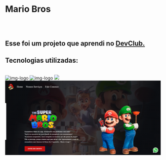 <h1>Mario Bros</h1>
<br>
<br>
<h2>Esse foi um projeto que aprendi no <a href="https://rodolfomori.com.br/DevClub">DevClub.</a></h2>

<h2>Tecnologias utilizadas:</h2>
<br>
<img src="https://img.shields.io/badge/HTML5-E34F26?style=for-the-badge&logo=html5&logoColor=white" alt="img-logo" />
<img src="https://img.shields.io/badge/CSS3-1572B6?style=for-the-badge&logo=css3&logoColor=white" alt="img-logo" />
<img src="https://img.shields.io/badge/JavaScript-F7DF1E?style=for-the-badge&logo=javascript&logoColor=black" />

<img src="https://github.com/gabrieljesus18/Mario-Bros/blob/main/img/Captura%20de%20tela%202025-02-06%20111203.png?raw=true" />
